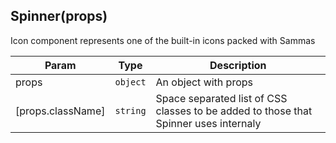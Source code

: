 <a name="Spinner"></a>

## Spinner(props)
Icon component represents one of the built-in icons packed with Sammas


| Param | Type | Description |
| --- | --- | --- |
| props | <code>object</code> | An object with props |
| [props.className] | <code>string</code> | Space separated list of CSS classes to be added to those that Spinner uses internaly |

